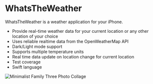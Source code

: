# WhatsTheWeather
WhatsTheWeather is a weather application for your iPhone.

- Provide real-time weather data for your current location or any other location of your choice
- Uses reliable realtime data from the OpenWeatherMap API
- Dark/Light mode support
- Supports multiple temperature units
- Real time data update on location change for current location
- Test coverage
- Swift language

![Minimalist Family Three Photo Collage](https://github.com/HeenaVR/WhatsTheWeather/assets/123239882/5debfdcb-9aa4-4451-9644-55860c178a1b)

